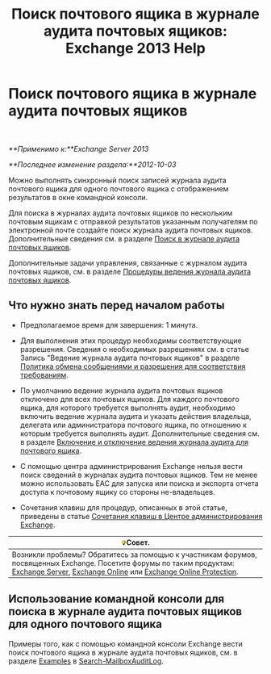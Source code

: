 ﻿---
title: 'Поиск почтового ящика в журнале аудита почтовых ящиков: Exchange 2013 Help'
TOCTitle: Поиск почтового ящика в журнале аудита почтовых ящиков
ms:assetid: 5b518a08-3b51-4ba3-bfbd-0e35cc5ff374
ms:mtpsurl: https://technet.microsoft.com/ru-ru/library/Ff461930(v=EXCHG.150)
ms:contentKeyID: 50488102
ms.date: 04/30/2018
mtps_version: v=EXCHG.150
ms.translationtype: HT
---

# Поиск почтового ящика в журнале аудита почтовых ящиков

 

_**Применимо к:**Exchange Server 2013_

_**Последнее изменение раздела:**2012-10-03_

Можно выполнять синхронный поиск записей журнала аудита почтового ящика для одного почтового ящика с отображением результатов в окне командной консоли.

Для поиска в журналах аудита почтовых ящиков по нескольким почтовым ящикам с отправкой результатов указанным получателям по электронной почте создайте поиск журнала аудита почтовых ящиков. Дополнительные сведения см. в разделе [Поиск в журнале аудита почтовых ящиков](create-a-mailbox-audit-log-search-exchange-2013-help.md).

Дополнительные задачи управления, связанные с журналом аудита почтовых ящиков, см. в разделе [Процедуры ведения журнала аудита почтовых ящиков](mailbox-audit-logging-procedures-exchange-2013-help.md).

## Что нужно знать перед началом работы

  - Предполагаемое время для завершения: 1 минута.

  - Для выполнения этих процедур необходимы соответствующие разрешения. Сведения о необходимых разрешениях см. в статье Запись "Ведение журнала аудита почтовых ящиков" в разделе [Политика обмена сообщениями и разрешения для соответствия требованиям](messaging-policy-and-compliance-permissions-exchange-2013-help.md).

  - По умолчанию ведение журнала аудита почтовых ящиков отключено для всех почтовых ящиков. Для каждого почтового ящика, для которого требуется выполнять аудит, необходимо включить ведение журнала аудита и указать действия владельца, делегата или администратора почтового ящика, по отношению к которым требуется выполнять аудит. Дополнительные сведения см. в разделе [Включение и отключение ведения журнала аудита для почтового ящика](enable-or-disable-mailbox-audit-logging-for-a-mailbox-exchange-2013-help.md).

  - С помощью центра администрирования Exchange нельзя вести поиск сведений в журналах аудита почтовых ящиков. Тем не менее можно использовать EAC для запуска или поиска и экспорта отчета доступа к почтовому ящику со стороны не-владельцев.

  - Сочетания клавиш для процедур, описанных в этой статье, приведены в статье [Сочетания клавиш в Центре администрирования Exchange](keyboard-shortcuts-in-the-exchange-admin-center-exchange-online-protection-help.md).

<table>
<thead>
<tr class="header">
<th><img src="images/Bb124558.tip(EXCHG.150).gif" title="Совет" alt="Совет" />Совет.</th>
</tr>
</thead>
<tbody>
<tr class="odd">
<td>Возникли проблемы? Обратитесь за помощью к участникам форумов, посвященных Exchange. Посетите форумы по таким продуктам: <a href="https://go.microsoft.com/fwlink/p/?linkid=60612">Exchange Server</a>, <a href="https://go.microsoft.com/fwlink/p/?linkid=267542">Exchange Online</a> или <a href="https://go.microsoft.com/fwlink/p/?linkid=285351">Exchange Online Protection</a>.</td>
</tr>
</tbody>
</table>


## Использование командной консоли для поиска в журнале аудита почтовых ящиков для одного почтового ящика

Примеры того, как с помощью командной консоли Exchange вести поиск почтового ящика в журнале аудита почтовых ящиков, см. в разделе [Examples](https://technet.microsoft.com/ru-ru/ff522360\(exchg.150\)#examples) в [Search-MailboxAuditLog](https://technet.microsoft.com/ru-ru/library/ff522360\(v=exchg.150\)).

